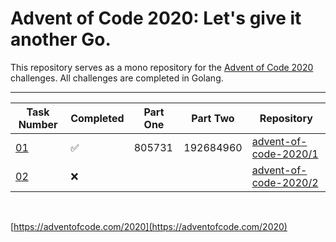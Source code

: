 # Advent of Code 2020: Let's give it another Go.

This repository serves as a mono repository for the [Advent of Code 2020](https://adventofcode.com/2020) challenges. All challenges are completed in Golang.


---

<!--✅ ❌ -->

| Task Number | Completed | Part One | Part Two | Repository |
|-------------|-----------|-|--|--------|
| [01](https://adventofcode.com/2020/day/1) | ✅ | 805731 | 192684960 | [advent-of-code-2020/1](https://github.com/n0rrman/advent-of-code-2020/tree/main/01) |
| [02](https://adventofcode.com/2020/day/2) | ❌ |  |  | [advent-of-code-2020/2](https://github.com/n0rrman/advent-of-code-2020/tree/main/02) |

&nbsp;

[https://adventofcode.com/2020](https://adventofcode.com/2020)
